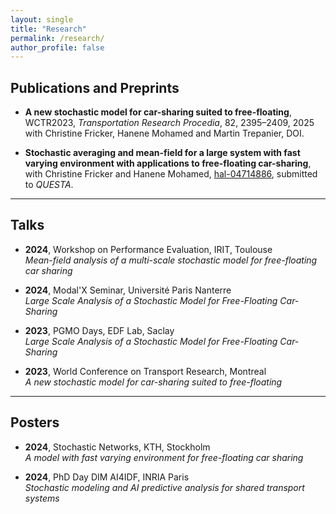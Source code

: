 ```yaml
---
layout: single
title: "Research"
permalink: /research/
author_profile: false
---
```


## Publications and Preprints

- **A new stochastic model for car-sharing suited to free-floating**, WCTR2023, *Transportation Research Procedia*, 82, 2395–2409, 2025  
  with Christine Fricker, Hanene Mohamed and Martin Trepanier, DOI.

- **Stochastic averaging and mean-field for a large system with fast varying environment with applications to free-floating car-sharing**,  
  with Christine Fricker and Hanene Mohamed, [hal-04714886](https://hal.science/hal-04714886), submitted to *QUESTA*.

---

## Talks

- **2024**, Workshop on Performance Evaluation, IRIT, Toulouse  
  *Mean-field analysis of a multi-scale stochastic model for free-floating car sharing*

- **2024**, Modal'X Seminar, Université Paris Nanterre  
  *Large Scale Analysis of a Stochastic Model for Free-Floating Car-Sharing*

- **2023**, PGMO Days, EDF Lab, Saclay  
  *Large Scale Analysis of a Stochastic Model for Free-Floating Car-Sharing*

- **2023**, World Conference on Transport Research, Montreal  
  *A new stochastic model for car-sharing suited to free-floating*

---

## Posters

- **2024**, Stochastic Networks, KTH, Stockholm  
  *A model with fast varying environment for free-floating car sharing*

- **2024**, PhD Day DIM AI4IDF, INRIA Paris  
  *Stochastic modeling and AI predictive analysis for shared transport systems*
